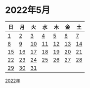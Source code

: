 # 2022年5月

|日|月|火|水|木|金|土|
|--|--|--|--|--|--|--|
|[1](./01.md)|[2](./02.md)|[3](./03.md)|[4](./04.md)|[5](./05.md)|[6](./06.md)|[7](./07.md)|
|[8](./08.md)|[9](./09.md)|[10](./10.md)|[11](./11.md)|[12](./12.md)|[13](./13.md)|[14](./14.md)|
|[15](./15.md)|[16](./16.md)|[17](./17.md)|[18](./18.md)|[19](./19.md)|[20](./20.md)|[21](./21.md)|
|[22](./22.md)|[23](./23.md)|[24](./24.md)|[25](./25.md)|[26](./26.md)|[27](./27.md)|[28](./28.md)|
|[29](./29.md)|[30](./30.md)|[31](./31.md)||||||

[2022年](../README.md)

